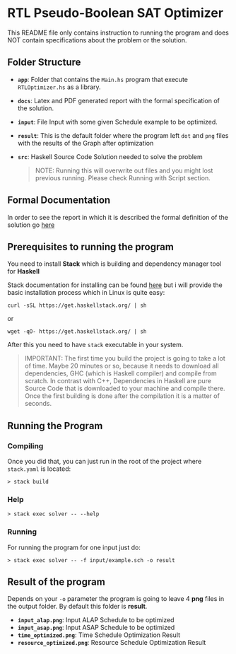 # RTL Pseudo-Boolean SAT Optimizer

This README file only contains instruction to running the program and does NOT contain specifications about the problem or the solution.

## Folder Structure

- **`app`**: Folder that contains the `Main.hs` program that execute `RTLOptimizer.hs` as a library.
- **`docs`**: Latex and PDF generated report with the formal specification of the solution.
- **`input`**: File Input with some given Schedule example to be optimized.
- **`result`**: This is the default folder where the program left `dot` and `png` files with the results of the Graph after optimization
- **`src`**: Haskell Source Code Solution needed to solve the problem

    > NOTE: Running this will overwrite out files and you might lost previous running. Please check Running with Script section.

## Formal Documentation

In order to see the report in which it is described the formal definition of the solution go [here](docs/report.pdf)

## Prerequisites to running the program

You need to install **Stack** which is building and dependency manager tool for **Haskell**

Stack documentation for installing can be found [here](https://docs.haskellstack.org/en/stable/README/) but i will provide the basic installation process which in Linux is quite easy:

```shell
curl -sSL https://get.haskellstack.org/ | sh
```

or

```shell
wget -qO- https://get.haskellstack.org/ | sh
```

After this you need to have `stack` executable in your system.

> IMPORTANT: The first time you build the project is going to take a lot of time. Maybe 20 minutes or so, because it needs to download all dependencies, GHC (which is Haskell compiler) and compile from scratch. In contrast with C++, Dependencies in Haskell are pure Source Code that is downloaded to your machine and compile there. Once the first building is done after the compilation it is a matter of seconds.

## Running the Program

### Compiling

Once you did that, you can just run in the root of the project where `stack.yaml` is located:

```shell
> stack build
```

### Help

```shell
> stack exec solver -- --help
```

### Running

For running the program for one input just do:

```shell
> stack exec solver -- -f input/example.sch -o result
```

## Result of the program

Depends on your `-o` parameter the program is going to leave 4 **png** files in the output folder. By default this folder is **result**.

- **`input_alap.png`**: Input ALAP Schedule to be optimized
- **`input_asap.png`**: Input ASAP Schedule to be optimized
- **`time_optimized.png`**: Time Schedule Optimization Result
- **`resource_optimized.png`**: Resource Schedule Optimization Result